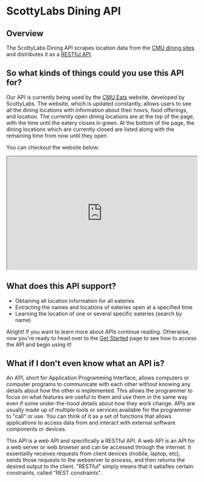 # ScottyLabs Dining API

## Overview
The ScottyLabs Dining API scrapes location data from the [CMU dining sites]() and distributes it as a [RESTful API](#api).

## So what kinds of things could you use this API for?

Our API is currently being used by the [CMU Eats](https://cmueats.com/) website, developed by ScottyLabs. The website, which is updated constantly, allows users to see all the dining locations with information about their hours, food offerings, and location. The currently open dining locations are at the top of the page, with the time until the eatery closes in green. At the bottom of the page, the dining locations which are currently closed are listed along with the remaining time from now until they open.

You can checkout the website below:
<iframe
  src="https://cmueats.com/"
  style="width:100%; height:300px;"
></iframe>

## What does this API support?
- Obtaining all location information for all eateries
- Extracting the names and locations of eateries open at a specified time
- Learning the location of one or several specific eateries (search by name)

Alright! If you want to learn more about APIs continue reading. Otherwise, now you're ready to head over to the [Get Started]() page to see how to access the API and begin using it!
<a name="api"> 
## What if I don't even know what an API is? 
</a>
An API, short for Application Programming Interface, allows computers or computer programs to communicate with each other without knowing any details about how the other is implemented. This allows the programmer to focus on what features are useful to them and use them in the same way even if some under-the-hood details about how they work change. APIs are usually made up of multiple tools or services available for the programmer to "call" or use. You can think of it as a set of functions that allows applications to access data from and interact with external software components or devices.

This API is a web API and specifically a RESTful API. A web API is an API for a web server or web browser and can be accessed through the internet. It essentailly receives requests from client devices (mobile, laptop, etc), sends those requests to the webserver to process, and then returns the desired output to the client. "RESTful" simply means that it satisfies certain constraints, called "REST constraints".